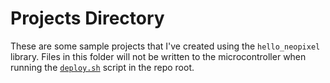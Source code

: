 # Projects Directory

These are some sample projects that I've created using the
`hello_neopixel` library. Files in this folder will not be
written to the microcontroller when running the
[`deploy.sh`](../deploy.sh) script in the repo root.
